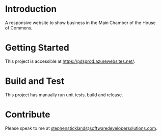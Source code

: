 # Introduction 
A responsive website to show business in the Main Chamber of the House of Commons.

# Getting Started
This project is accessible at https://pdsprod.azurewebsites.net/.

# Build and Test
This project has manually run unit tests, build and release.

# Contribute
Please speak to me at stephenstickland@softwaredevelopersolutions.com.